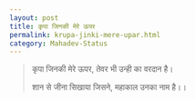 ```yaml
---
layout: post
title: कृपा जिनकी मेरे ऊपर
permalink: krupa-jinki-mere-upar.html
category: Mahadev-Status
---
```

> कृपा जिनकी मेरे ऊपर, तेवर भी उन्ही का वरदान है। 
> 
> शान से जीना सिखाया जिसने, महाकाल उनका नाम है।। 
